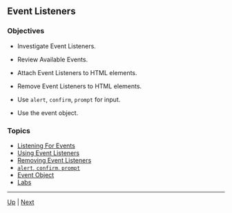 ## Event Listeners

### Objectives
* Investigate Event Listeners.

* Review Available Events.

* Attach Event Listeners to HTML elements.

* Remove Event Listeners to HTML elements.

* Use `alert`, `confirm`, `prompt` for input.

* Use the event object.

### Topics
*  [Listening For Events](listeningForEvents.md) 
*  [Using Event Listeners](usingEventListeners.md) 
*  [Removing Event Listeners](removingEvents.md) 
*  [`alert`, `confirm`, `prompt`](acp.md) 
*  [Event Object](eventObject.md) 
*  [Labs](labs.md) 

<hr>

[Up](../README.md) | [Next](listeningForEvents.md)
